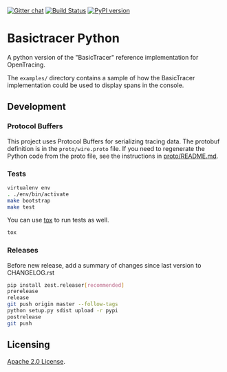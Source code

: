 [![Gitter chat](http://img.shields.io/badge/gitter-join%20chat%20%E2%86%92-brightgreen.svg)](https://gitter.im/opentracing/public) [![Build Status](https://travis-ci.org/opentracing/basictracer-python.svg?branch=master)](https://travis-ci.org/opentracing/basictracer-python) [![PyPI version](https://badge.fury.io/py/basictracer.svg)](https://badge.fury.io/py/basictracer)

# Basictracer Python

A python version of the "BasicTracer" reference implementation for OpenTracing.

The `examples/` directory contains a sample of how the BasicTracer
implementation could be used to display spans in the console.

## Development

### Protocol Buffers

This project uses Protocol Buffers for serializing tracing data. The protobuf definition is in the `proto/wire.proto` file. If you need to regenerate the Python code from the proto file, see the instructions in [proto/README.md](./proto/README.md).

### Tests

```sh
virtualenv env
. ./env/bin/activate
make bootstrap
make test
```

You can use [tox](https://tox.readthedocs.io) to run tests as well.

```bash
tox
```

### Releases

Before new release, add a summary of changes since last version to CHANGELOG.rst

```sh
pip install zest.releaser[recommended]
prerelease
release
git push origin master --follow-tags
python setup.py sdist upload -r pypi
postrelease
git push
```

## Licensing

[Apache 2.0 License](./LICENSE).
